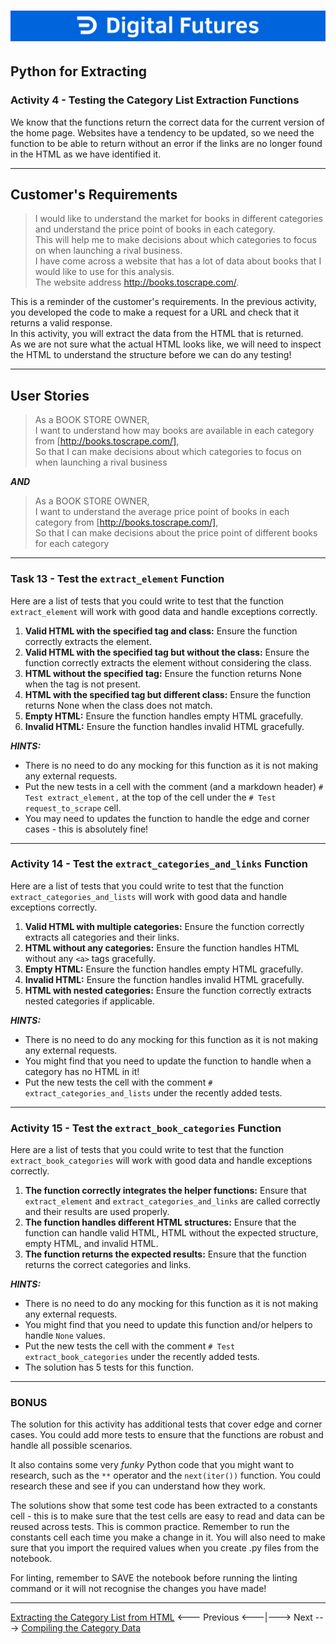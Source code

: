# ![Digital Futures](https://github.com/digital-futures-academy/DataScienceMasterResources/blob/main/Resources/datascience-notebook-header.png?raw=true)

## Python for Extracting

### Activity 4 - Testing the Category List Extraction Functions

We know that the functions return the correct data for the current version of the home page.  Websites have a tendency to be updated, so we need the function to be able to return without an error if the links are no longer found in the HTML as we have identified it.

---

## Customer's Requirements

> I would like to understand the market for books in different categories and understand the price point of books in each category.  
> This will help me to make decisions about which categories to focus on when launching a rival business.  
> I have come across a website that has a lot of data about books that I would like to use for this analysis.  
> The website address <http://books.toscrape.com/>.

This is a reminder of the customer's requirements.  In the previous activity, you developed the code to make a request for a URL and check that it returns a valid response.  
In this activity, you will extract the data from the HTML that is returned.  
As we are not sure what the actual HTML looks like, we will need to inspect the HTML to understand the structure before we can do any testing!

---

## User Stories

> As a BOOK STORE OWNER,  
> I want to understand how may books are available in each category from [http://books.toscrape.com/],  
> So that I can make decisions about which categories to focus on when launching a rival business

***AND***

> As a BOOK STORE OWNER,  
> I want to understand the average price point of books in each category from [http://books.toscrape.com/],  
> So that I can make decisions about the price point of different books for each category

---

### Task 13 - Test the `extract_element` Function

Here are a list of tests that you could write to test that the function `extract_element` will work with good data and handle exceptions correctly.

1. **Valid HTML with the specified tag and class:** Ensure the function correctly extracts the element.
2. **Valid HTML with the specified tag but without the class:** Ensure the function correctly extracts the element without considering the class.
3. **HTML without the specified tag:** Ensure the function returns None when the tag is not present.
4. **HTML with the specified tag but different class:** Ensure the function returns None when the class does not match.
5. **Empty HTML:** Ensure the function handles empty HTML gracefully.
6. **Invalid HTML:** Ensure the function handles invalid HTML gracefully.

***HINTS:***

- There is no need to do any mocking for this function as it is not making any external requests.
- Put the new tests in a cell with the comment (and a markdown header) `# Test extract_element,` at the top of the cell under the `# Test request_to_scrape` cell.
- You may need to updates the function to handle the edge and corner cases - this is absolutely fine!

---

### Activity 14 - Test the `extract_categories_and_links` Function

Here are a list of tests that you could write to test that the function `extract_categories_and_lists` will work with good data and handle exceptions correctly.

1. **Valid HTML with multiple categories:** Ensure the function correctly extracts all categories and their links.
2. **HTML without any categories:** Ensure the function handles HTML without any `<a>` tags gracefully.
3. **Empty HTML:** Ensure the function handles empty HTML gracefully.
4. **Invalid HTML:** Ensure the function handles invalid HTML gracefully.
5. **HTML with nested categories:** Ensure the function correctly extracts nested categories if applicable.

***HINTS:***

- There is no need to do any mocking for this function as it is not making any external requests.
- You might find that you need to update the function to handle when a category has no HTML in it!
- Put the new tests the cell with the comment `# extract_categories_and_lists` under the recently added tests.

---

### Activity 15 - Test the `extract_book_categories` Function

Here are a list of tests that you could write to test that the function `extract_book_categories` will work with good data and handle exceptions correctly.

1. **The function correctly integrates the helper functions:** Ensure that `extract_element` and `extract_categories_and_links` are called correctly and their results are used properly.
2. **The function handles different HTML structures:** Ensure that the function can handle valid HTML, HTML without the expected structure, empty HTML, and invalid HTML.
3. **The function returns the expected results:** Ensure that the function returns the correct categories and links.

***HINTS:***

- There is no need to do any mocking for this function as it is not making any external requests.
- You might find that you need to update this function and/or helpers to handle `None` values.
- Put the new tests the cell with the comment `# Test extract_book_categories` under the recently added tests.
- The solution has 5 tests for this function.

---

### BONUS

The solution for this activity has additional tests that cover edge and corner cases.  You could add more tests to ensure that the functions are robust and handle all possible scenarios.

It also contains some very *funky* Python code that you might want to research, such as the `**` operator and the `next(iter())` function.  You could research these and see if you can understand how they work.

The solutions show that some test code has been extracted to a constants cell - this is to make sure that the test cells are easy to read and data can be reused across tests.  This is common practice.  Remember to run the constants cell each time you make a change in it.  You will also need to make sure that you import the required values when you create .py files from the notebook.

For linting, remember to SAVE the notebook before running the linting command or it will not recognise the changes you have made!

---

[Extracting the Category List from HTML](03-extracting-category-list-from-html.md) <--- Previous <---|---> Next ---> [Compiling the Category Data](05-compiling-the-category-data.md)
